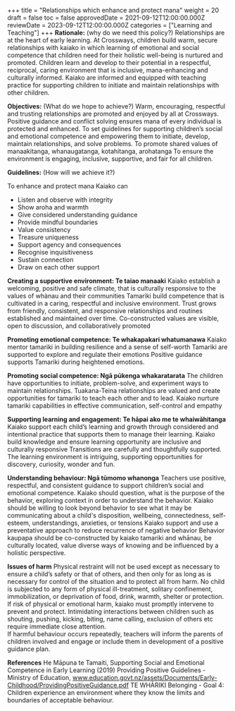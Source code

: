 +++
title = "Relationships which enhance and protect mana"
weight = 20
draft = false
toc = false
approvedDate = 2021-09-12T12:00:00.000Z
reviewDate = 2023-09-12T12:00:00.000Z
categories = ["Learning and Teaching"]
+++
**Rationale:** (why do we need this policy?)
Relationships are at the heart of early learning. At Crossways, children build warm, secure relationships with kaiako in which learning of emotional and social competence that children need for their holistic well-being is nurtured and promoted. Children learn and develop to their potential in a respectful, reciprocal, caring environment that is inclusive, mana-enhancing and culturally informed. Kaiako are informed and equipped with teaching practice for supporting children to initiate and maintain relationships with other children.

**Objectives:** (What do we hope to achieve?)
Warm, encouraging, respectful and trusting relationships are promoted and enjoyed by all at Crossways.
Positive guidance and conflict solving ensures mana of every individual is protected and enhanced.
To set guidelines for supporting children’s social and emotional competence and empowering them to initiate, develop, maintain relationships, and solve problems.
To promote shared values of manaakitanga, whanaugatanga, kotahitanga, arohatanga
To ensure the environment is engaging, inclusive, supportive, and fair for all children.

**Guidelines:** (How will we achieve it?)

To enhance and protect mana Kaiako can

* Listen and observe with integrity
* Show aroha and warmth
* Give considered understanding guidance
* Provide mindful boundaries
* Value consistency
* Treasure uniqueness 
* Support agency and consequences
* Recognise inquisitiveness
* Sustain connection 
* Draw on each other support


**Creating a supportive environment: Te taiao manaaki**
Kaiako establish a welcoming, positive and safe climate, that is culturally responsive to the values of whànau and their communities 
Tamariki build competence that is cultivated in a caring, respectful and inclusive environment.
Trust grows from friendly, consistent, and responsive relationships and routines established and maintained over time. 
Co-constructed values are visible, open to discussion, and collaboratively promoted

**Promoting emotional competence: Te whakapakari whatumanawa**
Kaiako mentor tamariki in building resilience and a sense of self-worth 
Tamariki are supported to explore and regulate their emotions 
Positive guidance supports Tamariki during heightened emotions.

**Promoting social competence: Ngā pūkenga whakaratarata** 
The children have opportunities to initiate, problem-solve, and experiment ways to maintain relationships.
Tuakana-Teina relationships are valued and create opportunities for tamariki to teach each other and to lead. 
Kaiako nurture tamariki capabilities in effective communication, self-control and empathy

**Supporting learning and engagement: Te hāpai ako me te whaiwāhitanga**
Kaiako support each child’s learning and growth through considered and intentional practice that supports them to manage their learning.
Kaiako build knowledge and ensure learning opportunity are inclusive and culturally responsive 
Transitions are carefully and thoughtfully supported.
The learning environment is intriguing, supporting opportunities for discovery, curiosity, wonder and fun.

**Understanding behaviour: Ngā tūmomo whanonga**
Teachers use positive, respectful, and consistent guidance to support children’s social and emotional competence.
Kaiako should question, what is the purpose of the behavior, exploring context in order to understand the behavior. 
Kaiako should be willing to look beyond behavior to see what it may be communicating about a child's disposition, wellbeing, connectedness, self-esteem, understandings, anxieties, or tensions
Kaiako support and use a preventative approach to reduce recurrence of negative behavior
Behavior kaupapa should be co-constructed by kaiako tamariki and whānau, be culturally located, value diverse ways of knowing and be influenced by a holistic perspective. 

**Issues of harm** 
Physical restraint will not be used except as necessary to ensure a child’s safety or that of others, and then only for as long as is necessary for control of the situation and to protect all from harm.
No child is subjected to any form of physical ill-treatment, solitary confinement, immobilization, or deprivation of food, drink, warmth, shelter or protection.
If risk of physical or emotional harm, kaiako must promptly intervene to prevent and protect. Intimidating interactions between children such as shouting, pushing, kicking, biting, name calling, exclusion of others etc require immediate close attention.\
 If harmful behaviour occurs repeatedly, teachers will inform the parents of children involved and engage or include them in development of a positive guidance plan.

**References**
He Māpuna te Tamaiti, Supporting Social and Emotional Competence in Early Learning (2019) 
Providing Positive Guidelines - Ministry of Education, www.education.govt.nz/assets/Documents/Early-Childhood/ProvidingPositiveGuidance.pdf
TE WHĀRIKI Belonging - Goal 4: Children experience an environment where they know the limits and boundaries of acceptable behaviour.